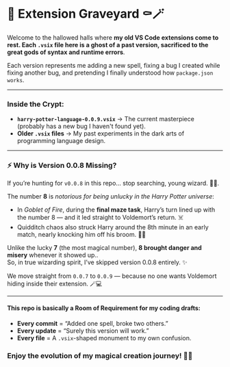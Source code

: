 # 📜 Extension Graveyard ⚰️🪄  

Welcome to the hallowed halls where **my old VS Code extensions come to rest. Each `.vsix` file here is a ghost of a past version, sacrificed to the great gods of syntax and runtime errors**.

Each version represents me adding a new spell, fixing a bug I created while fixing another bug, and pretending I finally understood how `package.json works`.

---

### Inside the Crypt:
+ **`harry-potter-language-0.0.9.vsix`** → The current masterpiece (probably has a new bug I haven't found yet).
+ **Older `.vsix` files** → My past experiments in the dark arts of programming language design.

---

### ⚡ Why is Version 0.0.8 Missing?
If you’re hunting for `v0.0.8` in this repo… stop searching, young wizard. 🧙‍♂️.

The number **8** is *notorious for being unlucky in the Harry Potter universe*:

- In *Goblet of Fire*, during the **final maze task**, Harry’s turn lined up with the number 8 — and it led straight to Voldemort’s return. ☠️
- Quidditch chaos also struck Harry around the 8th minute in an early match, nearly knocking him off his broom. 🧹💨

Unlike the lucky **7** (the most magical number), **8 brought danger and misery** whenever it showed up..  
So, in true wizarding spirit, I’ve skipped version 0.0.8 entirely. ✨

We move straight from `0.0.7` to `0.0.9` — because no one wants Voldemort hiding inside their extension. 🪄💻

---


#### This repo is basically a Room of Requirement for my coding drafts:
+ **Every commit** = “Added one spell, broke two others.”
+ **Every update** = “Surely this version will work.”
+ **Every file** = A `.vsix`-shaped monument to my own confusion.

### Enjoy the evolution of my magical creation journey! 🦉✨ 